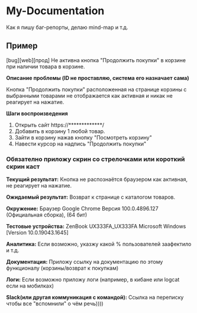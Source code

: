 # My-Documentation
Как я пишу баг-репорты, делаю mind-map и т.д.

<h2><b>Пример</b></h2>

[bug][web][прод] Не активна кнопка "Продолжить покупки" в корзине при наличии товара в корзине.

<b>Описание проблемы (ID не проставляю, система его назначает сама)</b>

Кнопка "Продолжить покупки" расположенная на странице корзины с выбранными товарами не отображается как активная и никак не реагирует на нажатие.

<b>Шаги воспроизведения</b>
1. Открыть сайт   https://*************/
2. Добавить в корзину 1 любой товар.
3. Зайти в корзину нажав кнопку "Посмотреть корзину"
4. Навести курсор на надпись "Продолжить покупки"

<h3><b>Обязателно приложу скрин со стрелочками или короткий скрин каст</b></h3>

<b>Текущий результат:</b>
Кнопка не распознаётся браузером как активная, не реагирует на нажатие.

<b>Ожидаемый результат:</b>
Возврат к странице с каталогом товаров.

<b>Окружение:</b>
Браузер Google Chrome
Версия 100.0.4896.127 (Официальная сборка), (64 бит)

<b>Тестовые устройства:</b>
ZenBook UX333FA_UX333FA
Microsoft Windows [Version 10.0.19043.1645]

<b>Аналитика:</b>
Если возможно, указжу какой % пользователей заафектило и т.д.

<b>Документация:</b>
Приложу ссылку на документацию по этому функционалу (корзины/возврат к покупкам)

<b>Логи:</b>
Если возможно приложу логи (например, в кибане или logcat если на мобилках)

<b>Slack(или другая коммуникация с командой):</b>
Cсылка на переписку чтобы все "вспомнили" о чём речь))))
